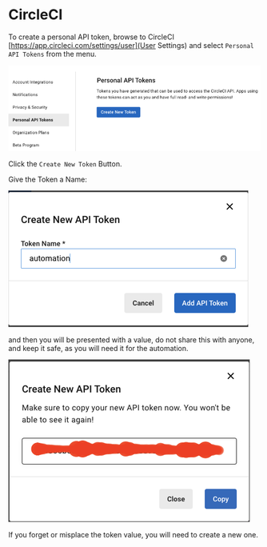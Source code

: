 # CircleCI

To create a personal API token, browse to CircleCI [https://app.circleci.com/settings/user](User Settings) and
select `Personal API Tokens` from the menu.

![Personal API Token](../../images/circleci/CI_personal_token.png)

Click the `Create New Token` Button.

Give the Token a Name:

![Personal API Token](../../images/circleci/CI_personal_token_name.png)

and then you will be presented with a value, do not share this with anyone, and keep it safe, as you will need it for
the automation.

![Personal API Token](../../images/circleci/CI_personal_token_token.png)

If you forget or misplace the token value, you will need to create a new one. 
